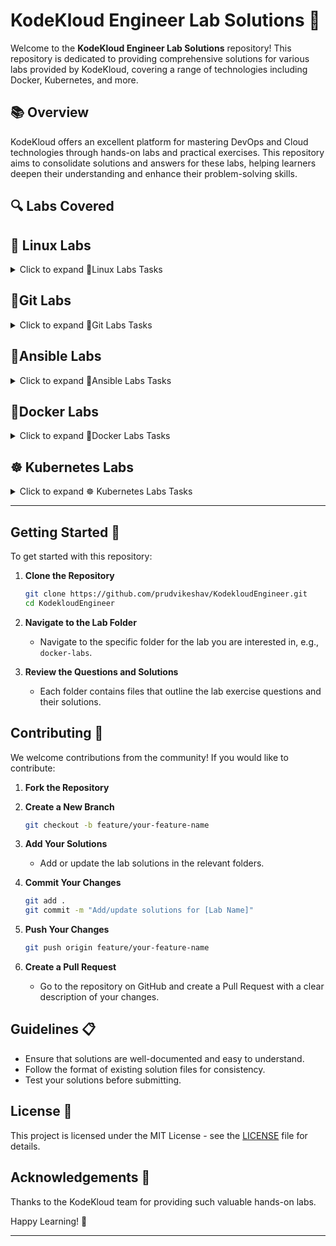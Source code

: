 
# KodeKloud Engineer Lab Solutions 🚀

Welcome to the **KodeKloud Engineer Lab Solutions** repository! This repository is dedicated to providing comprehensive solutions for various labs provided by KodeKloud, covering a range of technologies including Docker, Kubernetes, and more.

## 📚 Overview

KodeKloud offers an excellent platform for mastering DevOps and Cloud technologies through hands-on labs and practical exercises. This repository aims to consolidate solutions and answers for these labs, helping learners deepen their understanding and enhance their problem-solving skills.

## 🔍 Labs Covered

## 🐧 Linux Labs

<details ><summary> Click to expand 🐧Linux Labs Tasks </summary>

- [🔧 Custom Apache User Setup](Linux/Custom%20Apache%20User%20Setup.md)
- [👥 Group Creation and User Assignment](Linux/Group%20Creation%20and%20User%20Assignment.md)
- [🔧 Linux User Setup with Non-Interactive Shell](Linux/Linux%20User%20Setup%20with%20Non-Interactive%20Shell.md)
- [🔒 Service User Creation without Home Directory](Linux/Service%20User%20Creation%20without%20Home%20Directory.md)
- [⏳ Temporary User Setup with Expiry](Linux/Temporary%20User%20Setup%20with%20Expiry.md)
- [🔄 Linux User Data Transfer](Linux/Linux%20User%20Data%20Transfer.md)
- [🔐 Secure Root SSH Access](Linux/Secure%20Root%20SSH%20Access.md)
- [🔙 Data Backup for Developer](Linux/Data%20Backup%20for%20Developer.md)
- [🔧 Script Execution Permissions](Linux/Script%20Execution%20Permissions.md)
- [⚙️ File Permission Correction](Linux/File%20Permission%20Correction.md)
- [🔄 String Replacement](Linux/String%20Replacement.md)
- [🔒 Secure Data Transfer](Linux/Secure%20Data%20Transfer.md)
- [🔒 Restrict Cron Access](Linux/Restrict%20Cron%20Access.md)
- [🖥️ Default GUI Boot Configuration](Linux/Default%20GUI%20Boot%20Configuration.md)
- [🕒 Timezone Alignment](Linux/Timezone%20Alignment.md)
- [🔐 Firewall Configuration](Linux/Firewall%20Configuration.md)
- [🔧 Process Limit Adjustment](Linux/Process%20Limit%20Adjustment.md)
- [🔒 SElinux Installation and Configuration](Linux/SElinux%20Installation%20and%20Configuration.md)
- [🕒 Create a Cron Job](Linux/Create%20a%20Cron%20Job.md)
- [📜 Linux Banner](Linux/Linux%20Banner.md)
- [👥 Linux Collaborative Directories](Linux/Linux%20Collaborative%20Directories.md)
- [🔄 Linux String Substitute (sed)](Linux/Linux%20String%20Substitute%20%28sed%29.md)
- [🔐 Linux SSH Authentication](Linux/Linux%20SSH%20Authentication.md)
- [🔍 Linux Find Command](Linux/Linux%20Find%20Command.md)
- [📦 Install a Package](Linux/Install%20a%20Package.md)
- [🔧 Install Ansible](Linux/Install%20Ansible.md)
- [🔧 Configure Local Yum Repos](Linux/Configure%20Local%20Yum%20Repos.md)
- [🛠️ Linux Services](Linux/Linux%20Services.md)
- [🔒 Linux Configure sudo](Linux/Linux%20Configure%20sudo.md)
- [🔍 DNS Troubleshooting](Linux/DNS%20Troubleshooting.md)
- [🛠️ Linux Firewalld Setup](Linux/Linux%20Firewalld%20Setup.md)
- [📧 Linux Postfix Mail Server](Linux/Linux%20Postfix%20Mail%20Server.md)
- [🔧 Linux Postfix Troubleshooting](Linux/Linux%20Postfix%20Troubleshooting.md)
- [🔧 Install and Configure HaProxy LBR](Linux/Install%20and%20Configure%20HaProxy%20LBR.md)
- [🔍 HaProxy LBR Troubleshooting](Linux/HaProxy%20LBR%20Troubleshooting.md)
- [🔧 MariaDB Troubleshooting](Linux/MariaDB%20Troubleshooting.md)
- [🔧 Linux Bash Scripts](Linux/Linux%20Bash%20Scripts.md)
- [🔧 Add Response Headers in Apache](Linux/Add%20Response%20Headers%20in%20Apache.md)
- [🔍 Apache Troubleshooting](Linux/Apache%20Troubleshooting.md)
- [🔐 Linux GPG Encryption](Linux/Linux%20GPG%20Encryption.md)
- [🔄 Linux LogRotate](Linux/Linux%20LogRotate.md)
- [🔐 Application Security](Linux/Application%20Security.md)
- [🔄 Apache Redirects](Linux/Apache%20Redirects.md)
- [🔧 Install and Configure SFTP](Linux/Install%20and%20Configure%20SFTP.md)
- [🔧 Install and Configure Tomcat Server](Linux/Install%20and%20Configure%20Tomcat%20Server.md)
- [🔗 Linux Network Services](Linux/Linux%20Network%20Services.md)
- [🔧 IPtables Installation and Configuration](Linux/IPtables%20Installation%20and%20Configuration.md)
- [🔄 Linux Nginx as Reverse Proxy](Linux/Linux%20Nginx%20as%20Reverse%20Proxy.md)
- [🔒 Configure Protected Directories in Apache](Linux/Configure%20Protected%20Directories%20in%20Apache.md)
- [🔍 Linux Process Troubleshooting](Linux/Linux%20Process%20Troubleshooting.md)
- [🔒 PAM Authentication for Apache](Linux/PAM%20Authentication%20for%20Apache.md)
- [🔒 Setup SSL for Nginx](Linux/Setup%20SSL%20for%20Nginx.md)
- [🔧 Install and Configure Nginx as an LBR](Linux/Install%20and%20Configure%20Nginx%20as%20an%20LBR.md)
- [🔍 LEMP Troubleshooting](Linux/LEMP%20Troubleshooting.md)
- [🔧 Install and Configure PostgreSQL](Linux/Install%20and%20Configure%20PostgreSQL.md)
- [🔄 Bash Scripts if/else Statements](Linux/Bash%20Scripts%20ifelse%20Statements.md)
- [🔧 Configure LAMP Server](Linux/Configure%20LAMP%20Server.md)
- [🔧 Install and Configure DB Server](Linux/Install%20and%20Configure%20DB%20Server.md)
- [🔧 Install and Configure Web Application](Linux/Install%20and%20Configure%20Web%20Application.md)
- [🔧 Install and Configure PHP-FPM](Linux/Install%20and%20Configure%20PHP-FPM.md)
- [🔗 Configure Nginx + PHP-FPM Using Unix Sock](Linux/Configure%20Nginx%20%2B%20PHP-FPM%20Using%20Unix%20Sock.md)

</details>

## 🔄Git Labs

<details>
<summary>Click to expand 🔄Git Labs Tasks</summary>

- [📄 Update Git Repository with Sample HTML File](GIT/Update%20Git%20Repository%20with%20Sample%20HTML%20File.md)
- [🛠️ Set Up Git Repository on Storage Server](GIT/Set%20Up%20Git%20Repository%20on%20Storage%20Server.md)
- [🍴 Fork a Git Repository](GIT/Fork%20a%20Git%20Repository.md)
- [🗑️ Delete Git Branch](GIT/Delete%20Git%20Branch.md)
- [🔄 Clone Git Repository on Storage Server](GIT/Clone%20Git%20Repository%20on%20Storage%20Server.md)
- [🔧 Install and Create Repository](GIT/Git%20Install%20and%20Create%20Repository.md)
- [🌿 Git Create Branches](GIT/Git%20Create%20Branches.md)
- [🔗 Git Merge Branches](GIT/Git%20Merge%20Branches.md)
- [🌍 Git Manage Remotes](GIT/Git%20Manage%20Remotes.md)
- [🔄 Git Revert Some Changes](GIT/Git%20Revert%20Some%20Changes.md)
- [🍒 Git Cherry Pick](GIT/Git%20Cherry%20Pick.md)
- [🔄 Manage Git Pull Requests](GIT/Manage%20Git%20Pull%20Requests.md)
- [🚨 Git Hard Reset](GIT/Git%20hard%20reset.md)
- [🧹 Git Clean](GIT/Git%20Clean.md)
- [📦 Git Stash](GIT/Git%20Stash.md)
- [🔄 Git Rebase](GIT/Git%20Rebase.md)
- [🛠️ Manage Git Repositories](GIT/Manage%20Git%20Repositories.md)
- [⚙️ Resolve Git Merge Conflicts](GIT/Resolve%20Git%20Merge%20Conflicts.md)
- [🔌 Git Hook](GIT/Git%20Hook.md)
- [⚙️ Git Setup from Scratch](GIT/Git%20Setup%20from%20Scratch.md)

</details>

## 🔧Ansible Labs

<details>
<summary>Click to expand 🔧Ansible Labs Tasks</summary>
# Ansible Folder

- [🔧 Troubleshoot and Create Ansible Playbook](Ansible/Troubleshoot%20and%20Create%20Ansible%20Playbook.md)
- [📦 Create Ansible Inventory for App Server Testing](Ansible/Create%20Ansible%20Inventory%20for%20App%20Server%20Testing.md)
- [🔒 Configure Default SSH User for Ansible](Ansible/Configure%20Default%20SSH%20User%20for%20Ansible.md)
- [📤 Copy Data to App Servers using Ansible](Ansible/Copy%20Data%20to%20App%20Servers%20using%20Ansible.md)
- [🗂️ Create Files on App Servers using Ansible](Ansible/Create%20Files%20on%20App%20Servers%20using%20Ansible.md)
- [🔍 Ansible Ping Module Usage](Ansible/Ansible%20Ping%20Module%20Usage.md)
- [📦 Ansible Install Package](Ansible/Ansible%20Install%20Package.md)
- [📂 Ansible Archive Module](Ansible/Ansible%20Archive%20Module.md)
- [📥 Ansible Unarchive Module](Ansible/Ansible%20Unarchive%20Module.md)
- [📝 Ansible Blockinfile Module](Ansible/Ansible%20Blockinfile%20Module.md)
- [🔗 Creating Soft Links Using Ansible](Ansible/Creating%20Soft%20Links%20Using%20Ansible.md)
- [🔒 Managing ACLs Using Ansible](Ansible/Managing%20ACLs%20Using%20Ansible.md)
- [🛠️ Ansible Manage Services](Ansible/Ansible%20Manage%20Services.md)
- [📝 Ansible Lineinfile Module](Ansible/Ansible%20Lineinfile%20Module.md)
- [🔄 Ansible Replace Module](Ansible/Ansible%20Replace%20Module.md)
- [🔍 Ansible Facts Gathering](Ansible/Ansible%20Facts%20Gathering.md)
- [👥 Ansible Create Users and Groups](Ansible/Ansible%20Create%20Users%20and%20Groups.md)
- [🧩 Managing Jinja2 Templates Using Ansible](Ansible/Managing%20Jinja2%20Templates%20Using%20Ansible.md)
- [🛠️ Ansible Setup Httpd and PHP](Ansible/Ansible%20Setup%20Httpd%20and%20PHP.md)
- [🔄 Using Ansible Conditionals](Ansible/Using%20Ansible%20Conditionals.md)

</details>

## 🐳Docker Labs

<details>
<summary>Click to expand 🐳Docker Labs Tasks</summary>

- [📁 Copy File to Docker Container](Docker/Copy%20File%20to%20Docker%20Container.md)
- [📦 Create a Docker Image From Container](Docker/Create%20a%20Docker%20Image%20From%20Container.md)
- [🌐 Create a Docker Network](Docker/Create%20a%20Docker%20Network.md)
- [🗑️ Delete Docker Container](Docker/Delete%20Docker%20Container.md)
- [🚀 Deploy Nginx Container on Application Server](Docker/Deploy%20Nginx%20Container%20on%20Application%20Server.md)
- [🔧 Docker EXEC Operations](Docker/Docker%20EXEC%20Operations.md)
- [🔗 Docker Ports Mapping](Docker/Docker%20Ports%20Mapping.md)
- [🔄 Docker Update Permissions](Docker/Docker%20Update%20Permissions.md)
- [🔒 Docker Volumes Mapping](Docker/Docker%20Volumes%20Mapping.md)
- [📦 Install Docker Packages](Docker/Install%20Docker%20Packages.md)
- [📥 Pull Docker Image](Docker/Pull%20Docker%20Image.md)
- [💾 Save, Load and Transfer Docker Image](Docker/Save,%20Load%20and%20Transfer%20Docker%20Image.md)
- [🛠️ Troubleshoot Docker Container Issue](Docker/Troubleshoot%20Docker%20Container%20Issue.md)
- [📝 Write a Docker Compose File](Docker/Write%20a%20Docker%20Compose%20File.md)
- [📜 Write a Docker File](Docker/Write%20a%20Docker%20File.md)

</details>

## ☸ Kubernetes Labs

<details>
<summary>Click to expand ☸ Kubernetes Labs Tasks</summary>

- [⏲️ Create Countdown Job in Kubernetes](Kubernetes/Create%20Countdown%20Job%20in%20Kubernetes.md)
- [🌐 Deploy Apache Web Server on Kubernetes Cluster](Kubernetes/Deploy%20Apache%20Web%20Server%20on%20Kubernetes%20CLuster.md)
- [🚀 Deploy Applications with Kubernetes Deployments](Kubernetes/Deploy%20Applications%20with%20Kubernetes%20Deployments.md)
- [🦄 Deploy Drupal App on Kubernetes](Kubernetes/Deploy%20Drupal%20App%20on%20Kubernetes.md)
- [📊 Deploy Grafana on Kubernetes Cluster](Kubernetes/Deploy%20Grafana%20on%20Kubernetes%20Cluster.md)
- [📚 Deploy Guest Book App on Kubernetes](Kubernetes/Deploy%20Guest%20Book%20App%20on%20Kubernetes.md)
- [🔄 Deploy Highly Available Pods with Replication Controller](Kubernetes/Deploy%20Highly%20Available%20Pods%20with%20Replication%20Controller.md)
- [🖼️ Deploy Iron Gallery App on Kubernetes](Kubernetes/Deploy%20Iron%20Gallery%20App%20on%20Kubernetes.md)
- [🔧 Deploy Ansible on Kubernetes](Kubernetes/Deploy%20Ansible%20on%20Kubernetes.md)
- [🛠️ Deploy Lamp Stack on Kubernetes Cluster](Kubernetes/Deploy%20Lamp%20Stack%20on%20Kubernetes%20Cluster.md)
- [🐬 Deploy MySQL on Kubernetes](Kubernetes/Deploy%20My%20SQL%20on%20Kubernetes.md)
- [🌐 Deploy Nginx Web Server on Kubernetes Cluster](Kubernetes/Deploy%20Nginx%20Web%20Server%20on%20Kubernetes%20Cluster.md)
- [🌐 Deploy Node App on Kubernetes](Kubernetes/Deploy%20Node%20App%20on%20Kubernetes.md)
- [📦 Deploy Pods in Kubernetes Cluster](Kubernetes/Deploy%20Pods%20in%20Kubernetes%20Cluster.md)
- [🔐 Deploy Redis Deployment on Kubernetes](Kubernetes/Deploy%20Redis%20Deployment%20on%20Kubernetes.md)
- [🔄 Deploy Replica Set in Kubernetes](Kubernetes/Deploy%20Replica%20Set%20in%20Kubernetes.md)
- [🔧 Deploy Tomcat App on Kubernetes](Kubernetes/Deploy%20Tomcat%20App%20on%20Kubernetes.md)
- [🌍 Environment Variables in Kubernetes](Kubernetes/Environment%20Variables%20in%20Kubernetes.md)
- [🔄 Execute Rolling Updates in Kubernetes](Kubernetes/Execute%20Rolling%20Updates%20in%20Kubernetes.md)
- [🔧 Fix issue with LAMP Environment in Kubernetes](Kubernetes/Fix%20issue%20with%20LAMP%20Environment%20in%20Kubernetes.md)
- [🐍 Fix Python App Deployed on Kubernetes Cluster](Kubernetes/Fix%20Python%20App%20Deployed%20on%20Kubernetes%20Cluster.md)
- [🔧 Init Containers in Kubernetes](Kubernetes/Init%20Containers%20in%20Kubernetes.md)
- [⚙️ Kubernetes LEMP Setup](Kubernetes/Kubernetes%20LEMP%20Setup.md)
- [⚙️ Kubernetes Nginx and Php FPM Setup](Kubernetes/Kubernetes%20Nginx%20and%20Php%20FPM%20Setup.md)
- [🔄 Kubernetes Shared Volumes](Kubernetes/Kubernetes%20Shared%20Volumes.md)
- [🔄 Kubernetes Sidecar Containers](Kubernetes/Kubernetes%20Sidecar%20Containers.md)
- [🛠️ Kubernetes Troubleshooting](Kubernetes/Kubernetes%20Troubleshooting.md)
- [🔑 Manage Secrets in Kubernetes](Kubernetes/Manage%20Secrets%20in%20Kubernetes.md)
- [📦 Persistent Volumes in Kubernetes](Kubernetes/Persistent%20Volumes%20in%20Kubernetes.md)
- [🔍 Print Environment Variables](Kubernetes/Print%20Environment%20Variables.md)
- [🔄 Resolve Pod Deployment Issue](Kubernetes/Resolve%20Pod%20Deployment%20Issue.md)
- [🔄 Resolve Volume Mounts Issue in Kubernetes](Kubernetes/Resolve%20Volume%20Mounts%20Issue%20in%20Kubernetes.md)
- [↩️ Revert Deployment to Previous Version in Kubernetes](Kubernetes/Revert%20Deployment%20to%20Previous%20Version%20in%20Kubernetes.md)
- [🔄 Rolling Updates And Rolling Back Deployments in Kubernetes](Kubernetes/Rolling%20Updates%20And%20Rolling%20Back%20Deployments%20in%20Kubernetes.md)
- [📅 Schedule Cronjobs in Kubernetes](Kubernetes/Schedule%20Cronjobs%20in%20Kubernetes.md)
- [📈 Set Resource Limits in Kubernetes Pods](Kubernetes/Set%20Resource%20Limits%20in%20Kubernetes%20Pods.md)
- [⏰ Set Up Time Check Pod in Kubernetes](Kubernetes/Set%20Up%20Time%20Check%20Pod%20in%20Kubernetes.md)
- [🔄 Setup Kubernetes Namespaces and PODs](Kubernetes/Setup%20Kubernetes%20Namespaces%20and%20PODs.md)
- [🔧 Troubleshoot Deployment issues in Kubernetes](Kubernetes/Troubleshoot%20Deployment%20issues%20in%20Kubernetes.md)
- [🔄 Update Deployment and Service in Kubernetes](Kubernetes/Update%20Deployment%20and%20Service%20in%20Kubernetes.md)

</details>

---

## Getting Started 🚀

To get started with this repository:

1. **Clone the Repository**

   ```bash
   git clone https://github.com/prudvikeshav/KodekloudEngineer.git
   cd KodekloudEngineer
   ```

2. **Navigate to the Lab Folder**

   - Navigate to the specific folder for the lab you are interested in, e.g., `docker-labs`.

3. **Review the Questions and Solutions**

   - Each folder contains files that outline the lab exercise questions and their solutions.

## Contributing 🤝

We welcome contributions from the community! If you would like to contribute:

1. **Fork the Repository**

2. **Create a New Branch**

   ```bash
   git checkout -b feature/your-feature-name
   ```

3. **Add Your Solutions**

   - Add or update the lab solutions in the relevant folders.

4. **Commit Your Changes**

   ```bash
   git add .
   git commit -m "Add/update solutions for [Lab Name]"
   ```

5. **Push Your Changes**

   ```bash
   git push origin feature/your-feature-name
   ```

6. **Create a Pull Request**

   - Go to the repository on GitHub and create a Pull Request with a clear description of your changes.

## Guidelines 📋

- Ensure that solutions are well-documented and easy to understand.
- Follow the format of existing solution files for consistency.
- Test your solutions before submitting.

## License 📝

This project is licensed under the MIT License - see the [LICENSE](LICENSE) file for details.

## Acknowledgements 🙏

Thanks to the KodeKloud team for providing such valuable hands-on labs.

Happy Learning! 🎉

---
